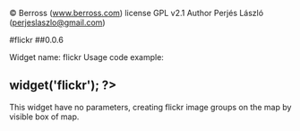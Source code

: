 © Berross (www.berross.com)
license GPL v2.1
Author Perjés László (perjeslaszlo@gmail.com)

#flickr
##0.0.6

Widget name: flickr
Usage code example:

## <?PHP $this->widget('flickr'); ?>

This widget have no parameters, creating flickr image groups on the map by visible box of map.